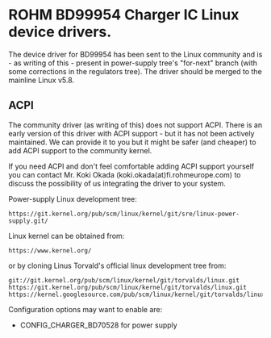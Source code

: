 # ROHM BD99954 Charger IC Linux device drivers.

The device driver for BD99954 has been sent to the Linux community and is - as
writing of this - present in power-supply tree's "for-next" branch (with
some corrections in the regulators tree). The driver should be merged to the
mainline Linux v5.8.

## ACPI
The community driver (as writing of this) does not support ACPI. There is an
early version of this driver with ACPI support - but it has not been
actively maintained. We can provide it to you but it might be safer
(and cheaper) to add ACPI support to the community kernel.

If you need ACPI and don't feel comfortable adding ACPI support yourself you
can contact Mr. Koki Okada (koki.okada(at)fi.rohmeurope.com) to discuss the
possibility of us integrating the driver to your system.

Power-supply Linux development tree:
```
https://git.kernel.org/pub/scm/linux/kernel/git/sre/linux-power-supply.git/
```

Linux kernel can be obtained from:

```
https://www.kernel.org/
```

or by cloning Linus Torvald's official linux development tree from:

```
git://git.kernel.org/pub/scm/linux/kernel/git/torvalds/linux.git
https://git.kernel.org/pub/scm/linux/kernel/git/torvalds/linux.git
https://kernel.googlesource.com/pub/scm/linux/kernel/git/torvalds/linux.git
```

Configuration options may want to enable are:
* CONFIG_CHARGER_BD70528 for power supply
